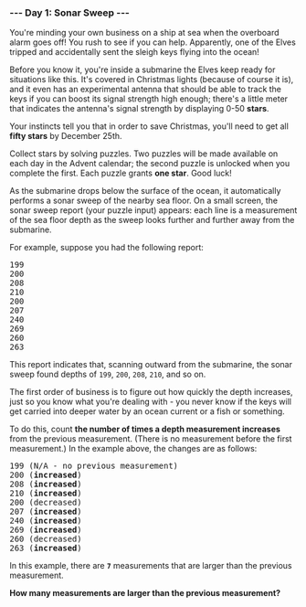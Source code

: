 ### --- Day 1: Sonar Sweep ---

You're minding your own business on a ship at sea when the overboard alarm goes off! You rush to see
if you can help. Apparently, one of the Elves tripped and accidentally sent the sleigh keys flying
into the ocean!

Before you know it, you're inside a submarine the Elves keep ready for situations like this. It's
covered in Christmas lights (because of course it is), and it even has an experimental antenna that
should be able to track the keys if you can boost its signal strength high enough; there's a little
meter that indicates the antenna's signal strength by displaying 0-50 <b>stars</b>.

Your instincts tell you that in order to save Christmas, you'll need to get all <b>fifty stars</b>
by December 25th.

Collect stars by solving puzzles. Two puzzles will be made available on each day in the Advent
calendar; the second puzzle is unlocked when you complete the first. Each puzzle grants <b>one
star</b>. Good luck!

As the submarine drops below the surface of the ocean, it automatically performs a sonar sweep of
the nearby sea floor. On a small screen, the sonar sweep report (your puzzle input) appears: each
line is a measurement of the sea floor depth as the sweep looks further and further away from the
submarine.

For example, suppose you had the following report:

<pre>
199
200
208
210
200
207
240
269
260
263
</pre>

This report indicates that, scanning outward from the submarine, the sonar sweep found depths of
<code>199</code>, <code>200</code>, <code>208</code>, <code>210</code>, and so on.

The first order of business is to figure out how quickly the depth increases, just so you know what
you're dealing with - you never know if the keys will get carried into deeper water by an ocean
current or a fish or something.

To do this, count <b>the number of times a depth measurement increases</b> from the previous
measurement. (There is no measurement before the first measurement.) In the example above, the
changes are as follows:

<pre>
199 (N/A - no previous measurement)
200 (<b>increased</b>)
208 (<b>increased</b>)
210 (<b>increased</b>)
200 (decreased)
207 (<b>increased</b>)
240 (<b>increased</b>)
269 (<b>increased</b>)
260 (decreased)
263 (<b>increased</b>)
</pre>

In this example, there are <b><code>7</code></b> measurements that are larger than the previous
measurement.

<b>How many measurements are larger than the previous measurement?</b>